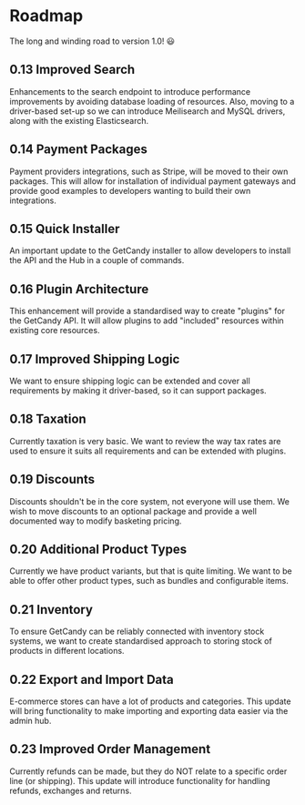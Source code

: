 # Roadmap

The long and winding road to version 1.0! :smiley:

## 0.13 Improved Search

Enhancements to the search endpoint to introduce performance improvements by avoiding database loading of resources. Also, moving to a driver-based set-up so we can introduce Meilisearch and MySQL drivers, along with the existing Elasticsearch.

## 0.14 Payment Packages

Payment providers integrations, such as Stripe, will be moved to their own packages. This will allow for installation of individual payment gateways and provide good examples to developers wanting to build their own integrations.

## 0.15 Quick Installer
An important update to the GetCandy installer to allow developers to install the API and the Hub in a couple of commands.

## 0.16 Plugin Architecture

This enhancement will provide a standardised way to create "plugins" for the GetCandy API. It will allow plugins to add "included" resources within existing core resources.

## 0.17 Improved Shipping Logic

We want to ensure shipping logic can be extended and cover all requirements by making it driver-based, so it can support packages.

## 0.18 Taxation

Currently taxation is very basic. We want to review the way tax rates are used to ensure it suits all requirements and can be extended with plugins.

## 0.19 Discounts

Discounts shouldn't be in the core system, not everyone will use them. We wish to move discounts to an optional package and provide a well documented way to modify basketing pricing.

## 0.20 Additional Product Types

Currently we have product variants, but that is quite limiting. We want to be able to offer other product types, such as bundles and configurable items.

## 0.21 Inventory

To ensure GetCandy can be reliably connected with inventory stock systems, we want to create standardised approach to storing stock of products in different locations.

## 0.22 Export and Import Data

E-commerce stores can have a lot of products and categories. This update will bring functionality to make importing and exporting data easier via the admin hub.

## 0.23 Improved Order Management

Currently refunds can be made, but they do NOT relate to a specific order line (or shipping). This update will introduce functionality for handling refunds, exchanges and returns.